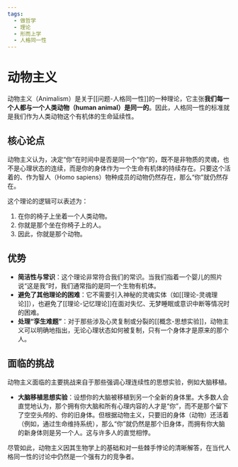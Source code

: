 ```yaml
---
tags:
  - 做哲学
  - 理论
  - 形而上学
  - 人格同一性
---
```


# 动物主义

动物主义（Animalism）是关于[[问题-人格同一性]]的一种理论，它主张**我们每一个人都与一个人类动物（human animal）是同一的**。因此，人格同一性的标准就是我们作为人类动物这个有机体的生命延续性。

## 核心论点

动物主义认为，决定“你”在时间中是否是同一个“你”的，既不是非物质的灵魂，也不是心理状态的连续，而是你的身体作为一个生命有机体的持续存在。只要这个活着的、作为智人（Homo sapiens）物种成员的动物仍然存在，那么“你”就仍然存在。

这个理论的逻辑可以表述为：
1.  在你的椅子上坐着一个人类动物。
2.  你就是那个坐在你椅子上的人。
3.  因此，你就是那个动物。

## 优势

*   **简洁性与常识**：这个理论非常符合我们的常识。当我们指着一个婴儿的照片说“这是我”时，我们通常指的是同一个生物有机体。
*   **避免了其他理论的困难**：它不需要引入神秘的灵魂实体（如[[理论-灵魂理论]]），也避免了[[理论-记忆理论]]在面对失忆、无梦睡眠或意识中断等情况时的困难。
*   **处理“孪生难题”**：对于那些涉及心灵复制或分裂的[[概念-思想实验]]，动物主义可以明确地指出，无论心理状态如何被复制，只有一个身体才是原来的那个人。

## 面临的挑战

动物主义面临的主要挑战来自于那些强调心理连续性的思想实验，例如大脑移植。

*   **大脑移植思想实验**：设想你的大脑被移植到另一个全新的身体里。大多数人会直觉地认为，那个拥有你大脑和所有心理内容的人才是“你”，而不是那个留下了空空头颅的、你的旧身体。但根据动物主义，只要旧的身体（动物）还活着（例如，通过生命维持系统），那么“你”就仍然是那个旧身体，而拥有你大脑的新身体则是另一个人。这与许多人的直觉相悖。

尽管如此，动物主义因其生物学上的基础和对一些棘手悖论的清晰解答，在当代人格同一性的讨论中仍然是一个强有力的竞争者。
